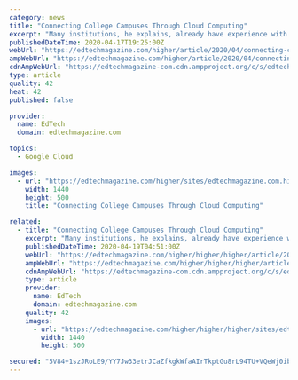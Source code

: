 ```yaml
---
category: news
title: "Connecting College Campuses Through Cloud Computing"
excerpt: "Many institutions, he explains, already have experience with free or low-cost cloud-based tools like Google G Suite for Education and Microsoft 365. “And now,” Blaisdell says, “they’re kind of moving into the next phase, with solutions in areas like user management and human resources.” Most U.S. colleges and universities have ..."
publishedDateTime: 2020-04-17T19:25:00Z
webUrl: "https://edtechmagazine.com/higher/article/2020/04/connecting-college-campuses-through-cloud-computing"
ampWebUrl: "https://edtechmagazine.com/higher/article/2020/04/connecting-college-campuses-through-cloud-computing?amp"
cdnAmpWebUrl: "https://edtechmagazine-com.cdn.ampproject.org/c/s/edtechmagazine.com/higher/article/2020/04/connecting-college-campuses-through-cloud-computing?amp"
type: article
quality: 42
heat: 42
published: false

provider:
  name: EdTech
  domain: edtechmagazine.com

topics:
  - Google Cloud

images:
  - url: "https://edtechmagazine.com/higher/sites/edtechmagazine.com.higher/files/styles/cdw_hero/public/articles/%5Bcdw_tech_site%3Afield_site_shortname%5D/202004/HET_Q220_Feature_Hayhurst_Hero.jpg?itok=lAMZUI1F"
    width: 1440
    height: 500
    title: "Connecting College Campuses Through Cloud Computing"

related:
  - title: "Connecting College Campuses Through Cloud Computing"
    excerpt: "Many institutions, he explains, already have experience with free or low-cost cloud-based tools like Google G Suite for Education and Microsoft 365. “And now,” Blaisdell says, “they’re kind of moving into the next phase, with solutions in areas like user management and human resources.” Most U.S. colleges and universities have ..."
    publishedDateTime: 2020-04-19T04:51:00Z
    webUrl: "https://edtechmagazine.com/higher/higher/higher/article/2020/04/connecting-college-campuses-through-cloud-computing"
    ampWebUrl: "https://edtechmagazine.com/higher/higher/higher/article/2020/04/connecting-college-campuses-through-cloud-computing?amp"
    cdnAmpWebUrl: "https://edtechmagazine-com.cdn.ampproject.org/c/s/edtechmagazine.com/higher/higher/higher/article/2020/04/connecting-college-campuses-through-cloud-computing?amp"
    type: article
    provider:
      name: EdTech
      domain: edtechmagazine.com
    quality: 42
    images:
      - url: "https://edtechmagazine.com/higher/higher/higher/sites/edtechmagazine.com.higher/files/styles/cdw_hero/public/articles/%5Bcdw_tech_site%3Afield_site_shortname%5D/202004/HET_Q220_Feature_Hayhurst_Hero.jpg?itok=lAMZUI1F"
        width: 1440
        height: 500

secured: "5V84+1szJRoLE9/YY7Jw33etrJCaZfkgkWfaAIrTkptGu8rL94TU+VQeWj0ibLIB2z8JasvK3JYGXb4osr/KBR9aNJQixbXcBfOv6w9DwJP5UxpEG++wRxG96FprNNFV/C4LaNcOgUWMsneZOXbowUrdxYzQY0vh1IUQ+QXD1cS2uyKzMdDYGJZ2XuHg4kF7NBYLEZBkqo20qwlBprF2HXQm7jHc9rGQI0lk6DHAbkMk7yvIEwPlCSNrPj+DDCM92774xSbG5rUj8t1QetFq2+iQisLEjPbYux5OyBEbYmvMl3yHSCMRqVLmx4Xv6JyS;2zQrjtga4/dIHGTC05iu5A=="
---
```


